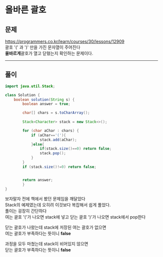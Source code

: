# 올바른 괄호

## 문제
https://programmers.co.kr/learn/courses/30/lessons/12909  
괄호 '(' 과 ')' 만을 가진 문자열이 주어진다  
**올바르게**괄호가 열고 닫혔는지 확인하는 문제이다.  

---
## 풀이
```java
import java.util.Stack;

class Solution {
    boolean solution(String s) {
        boolean answer = true;

        char[] chars = s.toCharArray();
        
        Stack<Character> stack = new Stack<>();

        for (char aChar : chars) {
            if (aChar=='('){
                stack.add(aChar);
            }else{
                if(stack.size()==0) return false;
                stack.pop();
            }
        }
        if (stack.size()!=0) return false;


        return answer;
        }
}
```
보자말자 전에 책에서 봤던 문제임을 깨달았다  
Stack의 예제였는데 오히려 이것보다 복잡해서 쉽게 풀었다.  
풀이는 굉장히 간단하다  
여는 괄호 '('가 나오면 stack에 넣고
닫는 괄호 ')'가 나오면 stack에서 pop한다  

닫는 괄호가 나왔는데 stack에 저장된 여는 괄호가 없으면  
여는 괄호가 부족하다는 뜻이니 **false**  

과정을 모두 마쳤는데 stack이 비어있지 않으면  
닫는 괄호가 부족하다는 뜻이니 **false**

